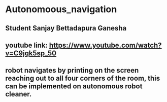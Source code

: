 # Autonomoous_navigation
## Student Sanjay Bettadapura Ganesha
## youtube link: https://www.youtube.com/watch?v=C9jqk5sp_50
## robot navigates by printing on the screen reaching out to all four corners of the room, this can be implemented on autonomous robot cleaner.
